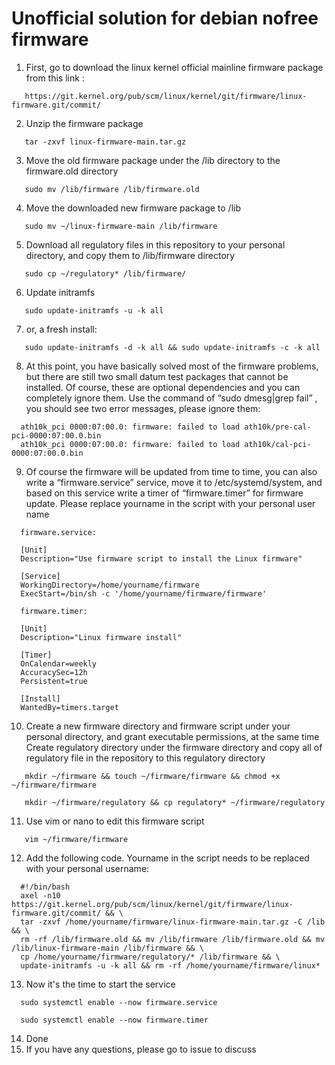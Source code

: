 # Unofficial solution for debian nofree firmware

1. First, go to download the linux kernel official mainline firmware package from this link :

```
   https://git.kernel.org/pub/scm/linux/kernel/git/firmware/linux-firmware.git/commit/ 
```  

2. Unzip the firmware package

```
   tar -zxvf linux-firmware-main.tar.gz
```
3. Move the old firmware package under the /lib directory to the firmware.old directory

```
   sudo mv /lib/firmware /lib/firmware.old
```
4. Move the downloaded new firmware package to /lib

```
   sudo mv ~/linux-firmware-main /lib/firmware
```
5. Download all regulatory files in this repository to your personal directory, and copy them to /lib/firmware directory

```
   sudo cp ~/regulatory* /lib/firmware/
```
6. Update initramfs

```
   sudo update-initramfs -u -k all
```
   
7. or, a fresh install:

```
   sudo update-initramfs -d -k all && sudo update-initramfs -c -k all
```
8. At this point, you have basically solved most of the firmware problems, but there are still two small datum test packages that cannot be installed. Of course, these are optional dependencies and you can completely ignore them. Use the command of “sudo dmesg|grep fail” , you should see two error messages, please ignore them:

```
  ath10k_pci 0000:07:00.0: firmware: failed to load ath10k/pre-cal-pci-0000:07:00.0.bin
  ath10k_pci 0000:07:00.0: firmware: failed to load ath10k/cal-pci-0000:07:00.0.bin
```
9. Of course the firmware will be updated from time to time, you can also write a “firmware.service” service, move it to /etc/systemd/system, and  based on this service write a timer of “firmware.timer” for firmware update. Please replace yourname in the script with your personal user name

```
  firmware.service:
  
  [Unit]
  Description="Use firmware script to install the Linux firmware"

  [Service]
  WorkingDirectory=/home/yourname/firmware
  ExecStart=/bin/sh -c '/home/yourname/firmware/firmware'
```
```
  firmware.timer:
  
  [Unit]
  Description="Linux firmware install"

  [Timer]
  OnCalendar=weekly
  AccuracySec=12h
  Persistent=true

  [Install]
  WantedBy=timers.target
```

10. Create a new firmware directory and firmware script under your personal directory, and grant executable permissions, at the same time Create regulatory directory under the firmware directory and copy all of regulatory file in the repository to this regulatory directory
```
   mkdir ~/firmware && touch ~/firmware/firmware && chmod +x ~/firmware/firmware
```

```
   mkdir ~/firmware/regulatory && cp regulatory* ~/firmware/regulatory
```

11. Use vim or nano to edit this firmware script

```
   vim ~/firmware/firmware
```
12. Add the following code. Yourname in the script needs to be replaced with your personal username:

```
  #!/bin/bash
  axel -n10 https://git.kernel.org/pub/scm/linux/kernel/git/firmware/linux-firmware.git/commit/ && \
  tar -zxvf /home/yourname/firmware/linux-firmware-main.tar.gz -C /lib && \
  rm -rf /lib/firmware.old && mv /lib/firmware /lib/firmware.old && mv /lib/linux-firmware-main /lib/firmware && \
  cp /home/yourname/firmware/regulatory/* /lib/firmware && \
  update-initramfs -u -k all && rm -rf /home/yourname/firmware/linux*
```
13. Now it's the time to start the service

```
  sudo systemctl enable --now firmware.service 
```

```
  sudo systemctl enable --now firmware.timer
```
14. Done
15. If you have any questions, please go to issue to discuss
